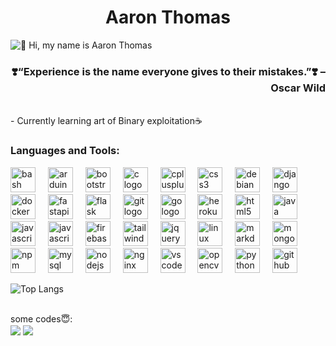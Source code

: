 <h1 align="center">Aaron Thomas</h1>

![👋 Hi, my name is Aaron Thomas](https://user-images.githubusercontent.com/10498744/210012254-234538ff-d198-48aa-8964-37e6fd45d227.gif)

<h3 align="right">❣️“Experience is the name everyone gives to their mistakes.”❣️ – Oscar Wild</h3>
<br>
- Currently learning art of Binary exploitation☕
<br>

<h3 align="left">Languages and Tools:</h3>
<p>

 <img src="https://cdn.jsdelivr.net/gh/devicons/devicon/icons/bash/bash-original.svg" height="40" alt="bash logo"  />
        <img width="12" />
        <img src="https://cdn.jsdelivr.net/gh/devicons/devicon/icons/arduino/arduino-original.svg" height="40" alt="arduino logo"  />
        <img width="12" />
        <img src="https://cdn.jsdelivr.net/gh/devicons/devicon/icons/bootstrap/bootstrap-original.svg" height="40" alt="bootstrap logo"  />
        <img width="12" />
        <img src="https://cdn.jsdelivr.net/gh/devicons/devicon/icons/c/c-original.svg" height="40" alt="c logo"  />
        <img width="12" />
        <img src="https://cdn.jsdelivr.net/gh/devicons/devicon/icons/cplusplus/cplusplus-original.svg" height="40" alt="cplusplus logo"  />
        <img width="12" />
        <img src="https://cdn.jsdelivr.net/gh/devicons/devicon/icons/css3/css3-original.svg" height="40" alt="css3 logo"  />
        <img width="12" />
        <img src="https://cdn.jsdelivr.net/gh/devicons/devicon/icons/debian/debian-original.svg" height="40" alt="debian logo"  />
        <img width="12" />
        <img src="https://cdn.jsdelivr.net/gh/devicons/devicon/icons/django/django-plain.svg" height="40" alt="django logo"  />
        <img width="12" />
        <img src="https://cdn.jsdelivr.net/gh/devicons/devicon/icons/docker/docker-original.svg" height="40" alt="docker logo"  />
        <img width="12" />
        <img src="https://cdn.jsdelivr.net/gh/devicons/devicon/icons/fastapi/fastapi-original.svg" height="40" alt="fastapi logo"  />
        <img width="12" />
        <img src="https://cdn.jsdelivr.net/gh/devicons/devicon/icons/flask/flask-original.svg" height="40" alt="flask logo"  />
        <img width="12" />
        <img src="https://cdn.jsdelivr.net/gh/devicons/devicon/icons/git/git-original.svg" height="40" alt="git logo"  />
        <img width="12" />
        <img src="https://cdn.jsdelivr.net/gh/devicons/devicon/icons/go/go-original.svg" height="40" alt="go logo"  />
        <img width="12" />
        <img src="https://cdn.jsdelivr.net/gh/devicons/devicon/icons/heroku/heroku-original.svg" height="40" alt="heroku logo"  />
        <img width="12" />
        <img src="https://cdn.jsdelivr.net/gh/devicons/devicon/icons/html5/html5-original.svg" height="40" alt="html5 logo"  />
        <img width="12" />
        <img src="https://cdn.jsdelivr.net/gh/devicons/devicon/icons/java/java-original.svg" height="40" alt="java logo"  />
        <img width="12" />
        <img src="https://cdn.jsdelivr.net/gh/devicons/devicon/icons/javascript/javascript-original.svg" height="40" alt="javascript logo"  />
        <img width="12" />
        <img src="https://cdn.jsdelivr.net/gh/devicons/devicon/icons/react/react-original.svg" height="40" alt="javascript logo"  />
        <img width="12" />
         <img src="https://www.vectorlogo.zone/logos/firebase/firebase-icon.svg" alt="firebase" width="40" height="40"/>
        <img width="12" />
         <img src="https://www.vectorlogo.zone/logos/tailwindcss/tailwindcss-icon.svg" alt="tailwind" width="40" height="40"/>
        <img width="12" />
        <img src="https://cdn.jsdelivr.net/gh/devicons/devicon/icons/jquery/jquery-original.svg" height="40" alt="jquery logo"  />
        <img width="12" />
        <img src="https://cdn.jsdelivr.net/gh/devicons/devicon/icons/linux/linux-original.svg" height="40" alt="linux logo"  />
        <img width="12" />
        <img src="https://cdn.jsdelivr.net/gh/devicons/devicon/icons/markdown/markdown-original.svg" height="40" alt="markdown logo"  />
        <img width="12" />
        <img src="https://cdn.jsdelivr.net/gh/devicons/devicon/icons/mongodb/mongodb-original.svg" height="40" alt="mongodb logo"  />
        <img width="12" />
        <img src="https://cdn.jsdelivr.net/gh/devicons/devicon/icons/npm/npm-original-wordmark.svg" height="40" alt="npm logo"  />
        <img width="12" />
        <img src="https://cdn.jsdelivr.net/gh/devicons/devicon/icons/mysql/mysql-original.svg" height="40" alt="mysql logo"  />
        <img width="12" />
        <img src="https://cdn.jsdelivr.net/gh/devicons/devicon/icons/nodejs/nodejs-original.svg" height="40" alt="nodejs logo"  />
        <img width="12" />
        <img src="https://cdn.jsdelivr.net/gh/devicons/devicon/icons/nginx/nginx-original.svg" height="40" alt="nginx logo"  />
        <img width="12" />
                <img src="https://cdn.jsdelivr.net/gh/devicons/devicon/icons/vscode/vscode-original.svg" height="40" alt="vscode logo"  />
        <img width="12" />
        <img src="https://cdn.jsdelivr.net/gh/devicons/devicon/icons/opencv/opencv-original.svg" height="40" alt="opencv logo"  />
        <img width="12" />
        <img src="https://cdn.jsdelivr.net/gh/devicons/devicon/icons/python/python-original.svg" height="40" alt="python logo"  />
        <img width="12" />
        <img src="https://cdn.jsdelivr.net/gh/devicons/devicon/icons/github/github-original.svg" height="40" alt="github logo"  />
    </p>
    
![Top Langs](https://github-readme-stats.vercel.app/api/top-langs/?username=arxhr007&layout=compact&show_icons=true&theme=chartreuse-dark)

<br>
some codes😇:
<br>
<a href="https://github.com/arxhr007/Aliens_eye" target="blank"><img align="center" src="https://github-readme-stats.vercel.app/api/pin/?username=arxhr007&repo=Aliens_eye&show_icons=true&theme=chartreuse-dark"></a>
<a href="https://github.com/arxhr007/wifistrike" target="blank"><img align="center" src="https://github-readme-stats.vercel.app/api/pin/?username=arxhr007&repo=wifistrike&show_icons=true&theme=chartreuse-dark"></a>

